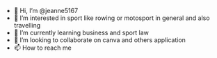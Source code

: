 - 👋 Hi, I’m @jeanne5167
- 👀 I’m interested in sport like rowing or motosport in general and also travelling
- 🌱 I’m currently learning business and sport law
- 💞️ I’m looking to collaborate on canva and others application
- 📫 How to reach me 

<!---
jeanne5167/jeanne5167 is a ✨ special ✨ repository because its `README.md` (this file) appears on your GitHub profile.
You can click the Preview link to take a look at your changes.
--->
